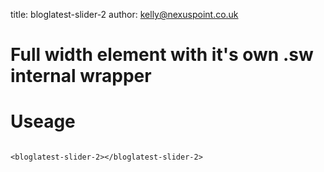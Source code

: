 title:  bloglatest-slider-2
author: kelly@nexuspoint.co.uk
    
#   Full width element with it's own .sw internal wrapper

#   Useage


```

<bloglatest-slider-2></bloglatest-slider-2>

```	